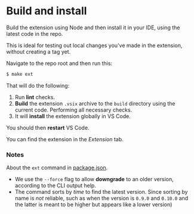 # Build and install

Build the extension using Node and then install it in your IDE, using the latest code in the repo.

This is ideal for testing out local changes you've made in the extension, without creating a tag yet.

Navigate to the repo root and then run this:

```sh
$ make ext
```

That will do the following:

1. Run **lint** checks.
2. **Build** the extension `.vsix` archive to the `build` directory using the current code. Performing all necessary checks.
3. It will **install** the extension globally in VS Code.

You should then **restart** VS Code.

You can find the extension in the _Extension_ tab.

### Notes

About the `ext` command in [package.json](/package.json).

- We use the `--force` flag to allow **downgrade** to an older version, according to the CLI output help.
- The command sorts by _time_ to find the latest version. Since sorting by name is _not_ reliable, such as when the version is `0.9.0` and `0.10.0` and the latter is meant to be higher but appears like a lower version)

